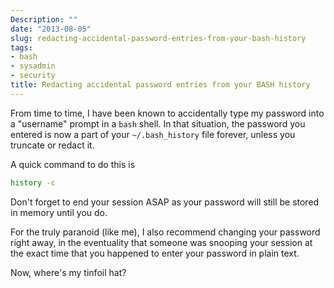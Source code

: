 ```yaml
---
Description: ""
date: "2013-08-05"
slug: redacting-accidental-password-entries-from-your-bash-history
tags:
- bash
- sysadmin
- security
title: Redacting accidental password entries from your BASH history
---
```

From time to time, I have been known to accidentally type my password into a "username" prompt in a `bash` shell. In that situation, the password you entered is now a part of your `~/.bash_history` file forever, unless you truncate or redact it.<!--more-->

A quick command to do this is

```bash
history -c
```

Don't forget to end your session ASAP as your password will still be stored in memory until you do.

For the truly paranoid (like me), I also recommend changing your password right away, in the eventuality that someone was snooping your session at the exact time that you happened to enter your password in plain text.

Now, where's my tinfoil hat?
